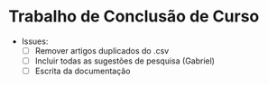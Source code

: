 # Trabalho de Conclusão de Curso

- Issues:
  - [ ] Remover artigos duplicados do .csv
  - [ ] Incluir todas as sugestões de pesquisa (Gabriel)
  - [ ] Escrita da documentação